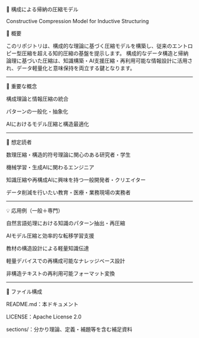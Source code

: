 🔷 構成による帰納の圧縮モデル

Constructive Compression Model for Inductive Structuring

🧩 概要

このリポジトリは、構成的な理論に基づく圧縮モデルを構築し、従来のエントロピー型圧縮を超える知的圧縮の基盤を提示します。
構成的なデータ構造と帰納論理に基づいた圧縮は、知識構築・AI支援圧縮・再利用可能な情報設計に活用され、データ軽量化と意味保持を両立する鍵となります。


---

🧠 重要な概念

構成理論と情報圧縮の統合

パターンの一般化・抽象化

AIにおけるモデル圧縮と構造最適化



---

👥 想定読者

数理圧縮・構造的符号理論に関心のある研究者・学生

機械学習・生成AIに関わるエンジニア

知識圧縮や再構成AIに興味を持つ一般開発者・クリエイター

データ削減を行いたい教育・医療・業務現場の実務者



---

💡 応用例（一般＋専門）

自然言語処理における知識のパターン抽出・再圧縮

AIモデル圧縮と効率的な転移学習支援

教材の構造設計による軽量知識伝達

軽量デバイスでの再構成可能なナレッジベース設計

非構造テキストの再利用可能フォーマット変換



---

📁 ファイル構成

README.md：本ドキュメント

LICENSE：Apache License 2.0

sections/：分かり理論、定義・補題等を含む補足資料
